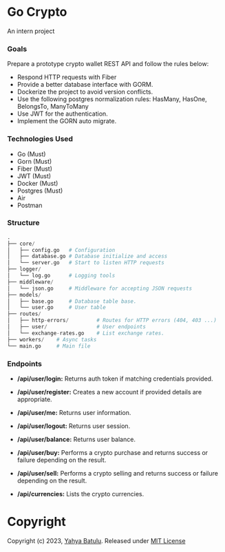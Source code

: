 # Go Crypto
An intern project

### Goals
Prepare a prototype crypto wallet REST API and follow the rules below: 

* Respond HTTP requests with Fiber
* Provide a better database interface with GORM.
* Dockerize the project to avoid version conflicts.
* Use the following postgres normalization rules: HasMany, HasOne, BelongsTo, ManyToMany
* Use JWT for the authentication.
* Implement the GORN auto migrate.

### Technologies Used
* Go (Must)
* Gorn (Must)
* Fiber (Must)
* JWT (Must)
* Docker (Must)
* Postgres (Must)
* Air
* Postman

### Structure
```py
.
├── core/ 
│   ├── config.go   # Configuration
│   ├── database.go # Database initialize and access
│   └── server.go   # Start to listen HTTP requests
├── logger/
│   └── log.go      # Logging tools
├── middleware/
│   └── json.go     # Middleware for accepting JSON requests
├── models/
│   ├── base.go     # Database table base.
│   └── user.go     # User table
├── routes/
│   ├── http-errors/         # Routes for HTTP errors (404, 403 ...) 
│   ├── user/                # User endpoints
│   └── exchange-rates.go    # List exchange rates.
├── workers/    # Async tasks
└── main.go     # Main file
```

### Endpoints
* **/api/user/login:** Returns auth token if matching credentials provided.

* **/api/user/register:** Creates a new account if provided details are appropriate.

* **/api/user/me:** Returns user information.

* **/api/user/logout:** Returns user session.

* **/api/user/balance:** Returns user balance.

* **/api/user/buy:** Performs a crypto purchase and returns success or failure depending on the result.

* **/api/user/sell:** Performs a crypto selling and returns success or failure depending on the result.

* **/api/currencies:** Lists the crypto currencies.

# Copyright
Copyright (c) 2023, [Yahya Batulu](https://www.yahyabatulu.com). Released under [MIT License](LICENSE)